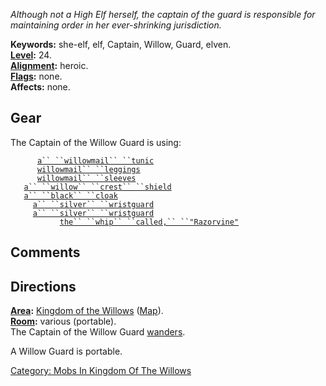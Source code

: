 *Although not a High Elf herself, the captain of the guard is
responsible for maintaining order in her ever-shrinking jurisdiction.*

**Keywords:** she-elf, elf, Captain, Willow, Guard, elven.  
**[Level](Level.md "wikilink"):** 24.  
**[Alignment](Alignment.md "wikilink"):** heroic.  
**[Flags](:Category:_Mob_Types.md "wikilink"):** none.  
**Affects:** none.  

## Gear

The Captain of the Willow Guard is using:

<worn on body>`      `[`a`` ``willowmail`` ``tunic`](Willowmail_Tunic.md "wikilink")  
<worn on legs>`      `[`willowmail`` ``leggings`](Willowmail_Leggings.md "wikilink")  
<worn on arms>`      `[`willowmail`` ``sleeves`](Willowmail_Sleeves.md "wikilink")  
<held in offhand>`   `[`a`` ``willow`` ``crest`` ``shield`](Willow_Crest_Shield.md "wikilink")  
<worn about body>`   `[`a`` ``black`` ``cloak`](Black_Cloak_(Kingdom_Of_The_Willows).md "wikilink")  
<worn on wrist>`     `[`a`` ``silver`` ``wristguard`](Silver_Wristguard.md "wikilink")  
<worn on wrist>`     `[`a`` ``silver`` ``wristguard`](Silver_Wristguard.md "wikilink")  
<wielded>`           `[`the`` ``whip`` ``called,`` ``"Razorvine"`](Whip_Called,_"Razorvine".md "wikilink")

## Comments

## Directions

**[Area](:Category:_Areas.md "wikilink"):** [Kingdom of the
Willows](:Category:_Kingdom_Of_The_Willows.md "wikilink")
([Map](Kingdom_Of_The_Willows_Map.md "wikilink")).  
**[Room](:Category:_Rooms.md "wikilink"):** various (portable).  
The Captain of the Willow Guard [wanders](Wandering_Mobs.md "wikilink").

A Willow Guard is portable.  

[Category: Mobs In Kingdom Of The
Willows](Category:_Mobs_In_Kingdom_Of_The_Willows "wikilink")
